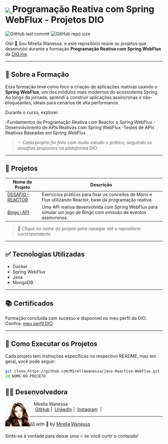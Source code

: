 <h1>
    <a href="https://www.dio.me/">
        <img align="center" width="40px" src="https://hermes.digitalinnovation.one/assets/diome/logo-minimized.png">
    </a>
    <span> Programação Reativa com Spring WebFlux - Projetos DIO</span>
</h1>

![GitHub last commit](https://img.shields.io/github/last-commit/Mirellawanessa/Bingo-API)
![GitHub repo size](https://img.shields.io/github/repo-size/Mirellawanessa/Bingo-API)

Olá! 👋 Sou Mirella Wanessa, e este repositório reúne os projetos que desenvolvi durante a formação **Programação Reativa com Spring WebFlux** da [DIO.me](https://www.dio.me/).

---

## 🧠 Sobre a Formação

Essa formação teve como foco a criação de aplicações reativas usando o **Spring WebFlux**, um dos módulos mais modernos do ecossistema Spring. Ao longo da jornada, aprendi a construir aplicações assíncronas e não-bloqueantes, ideais para cenários de alta performance.

Durante o curso, explorei:

-Fundamentos de Programação Reativa com Reactor e Spring WebFlux
-Desenvolvimento de APIs Reativas com Spring WebFlux
-Testes de APIs Reativas Baseadas em Spring WebFlux

> ✨ *Cada projeto foi feito com muito estudo e prática, seguindo os desafios propostos na plataforma DIO.*

---

## 📁 Projetos

| Nome do Projeto | Descrição |
|-----------------|-----------|
| [DESAFIO-REACTOR](https://github.com/Mirellawanessa/Java-Reactive-WebFlux/tree/main/dio-desafio-reactor) | Exercícios práticos para fixar os conceitos de Mono e Flux utilizando Reactor, base da programação reativa. |
| [Bingo-API](https://github.com/Mirellawanessa/Java-Reactive-WebFlux/tree/main/Bingo%20API/Bingo) | Uma API reativa desenvolvida com Spring WebFlux para simular um jogo de Bingo com emissão de eventos assíncronos. |

> 🔗 *Clique no nome do projeto para navegar até o repositório correspondente.*

---

## ✅ Tecnologias Utilizadas

- Docker
- Spring WebFlux
- Java
- MongoDB

---

## 📚 Certificados

Formação concluída com sucesso e disponível no meu perfil da DIO.  
Confira: [meu perfil DIO](https://web.dio.me/users/mirellawanessacorreia?tab=achievements)

---

## 📌 Como Executar os Projetos

Cada projeto tem instruções específicas no respectivo README, mas em geral, você pode seguir:

```bash
git clone https://github.com/Mirellawanessa/Java-Reactive-WebFlux.git
cd NOME-DO-PROJETO
```
## 👩‍💻 Desenvolvedora

<p>
  <img 
    align="left" 
    width="80" 
    src="https://github.com/Mirellawanessa/DIO-Trilha-Java-Basico/blob/main/GitHub/imagens/User.jpeg?raw=true"
  />
  <p>&nbsp;&nbsp;&nbsp;Mirella Wanessa<br>
  &nbsp;&nbsp;&nbsp;
  <a href="https://github.com/Mirellawanessa">GitHub</a>&nbsp;|&nbsp;
  <a href="https://www.linkedin.com/in/mirellawanessa/">LinkedIn</a>&nbsp;|&nbsp;
  <a href="https://www.instagram.com/myfilearchive">Instagram</a>
  &nbsp;|&nbsp;</p>
</p>

---

⌨️ with 💜 by [Mirella Wanessa](https://github.com/Mirellawanessa)

Sinta-se à vontade para deixar uma ⭐ se você curtir o conteúdo!
